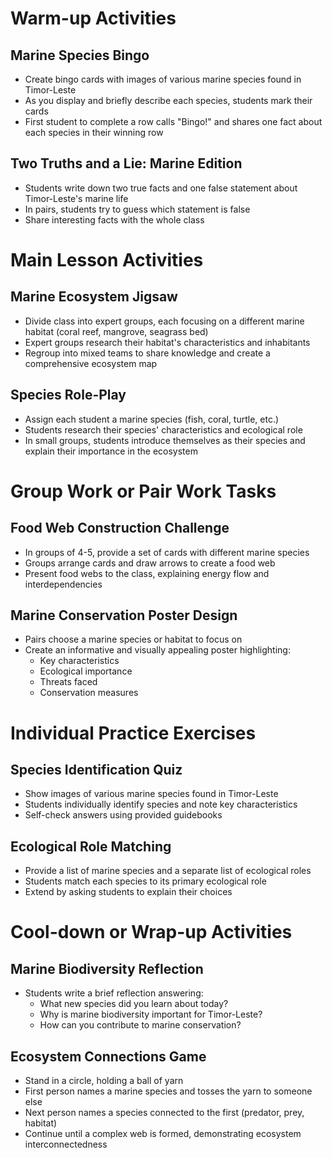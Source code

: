 # Warm-up Activities

## Marine Species Bingo
- Create bingo cards with images of various marine species found in Timor-Leste
- As you display and briefly describe each species, students mark their cards
- First student to complete a row calls "Bingo!" and shares one fact about each species in their winning row

## Two Truths and a Lie: Marine Edition
- Students write down two true facts and one false statement about Timor-Leste's marine life
- In pairs, students try to guess which statement is false
- Share interesting facts with the whole class

# Main Lesson Activities

## Marine Ecosystem Jigsaw
- Divide class into expert groups, each focusing on a different marine habitat (coral reef, mangrove, seagrass bed)
- Expert groups research their habitat's characteristics and inhabitants
- Regroup into mixed teams to share knowledge and create a comprehensive ecosystem map

## Species Role-Play
- Assign each student a marine species (fish, coral, turtle, etc.)
- Students research their species' characteristics and ecological role
- In small groups, students introduce themselves as their species and explain their importance in the ecosystem

# Group Work or Pair Work Tasks

## Food Web Construction Challenge
- In groups of 4-5, provide a set of cards with different marine species
- Groups arrange cards and draw arrows to create a food web
- Present food webs to the class, explaining energy flow and interdependencies

## Marine Conservation Poster Design
- Pairs choose a marine species or habitat to focus on
- Create an informative and visually appealing poster highlighting:
  * Key characteristics
  * Ecological importance
  * Threats faced
  * Conservation measures

# Individual Practice Exercises

## Species Identification Quiz
- Show images of various marine species found in Timor-Leste
- Students individually identify species and note key characteristics
- Self-check answers using provided guidebooks

## Ecological Role Matching
- Provide a list of marine species and a separate list of ecological roles
- Students match each species to its primary ecological role
- Extend by asking students to explain their choices

# Cool-down or Wrap-up Activities

## Marine Biodiversity Reflection
- Students write a brief reflection answering:
  * What new species did you learn about today?
  * Why is marine biodiversity important for Timor-Leste?
  * How can you contribute to marine conservation?

## Ecosystem Connections Game
- Stand in a circle, holding a ball of yarn
- First person names a marine species and tosses the yarn to someone else
- Next person names a species connected to the first (predator, prey, habitat)
- Continue until a complex web is formed, demonstrating ecosystem interconnectedness